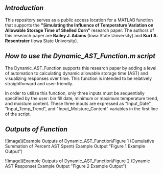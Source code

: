 ## _Introduction_

This repository serves as a public access location for a MATLAB function that supports the **"Simulating the Influence of Temperature Variation on Allowable Storage Time of Shelled Corn"** research paper.  The authors of this research paper are **Bailey J. Adams** (Iowa State University) and **Kurt A. Rosentrater** (Iowa State University).

## _How to use the Dynamic_AST_Function.m script_
The Dynamic_AST_Function supports this research paper by adding a level of automation to calculating dynamic allowable storage time (AST) and visualizing responses over time.  This function is intended to be relatively straightforward and user-friendly.

In order to utilize this function, only three inputs must be sequentially specified by the user: bin fill date, minimum or maximum temperature trend, and moisture content.  These three inputs are expressed as "Input_Date", "Input_Temp_Trend", and "Input_Moisture_Content" variables in the first line of the script.

## _Outputs of Function_

![image](Example Outputs of Dynamic_AST_Function\Figure 1 (Cumulative Summation of Percent AST Spent) Example Output "Figure 1 Example Output")

![image](Example Outputs of Dynamic_AST_Function\Figure 2 (Dynamic AST Response) Example Output "Figure 2 Example Output")

